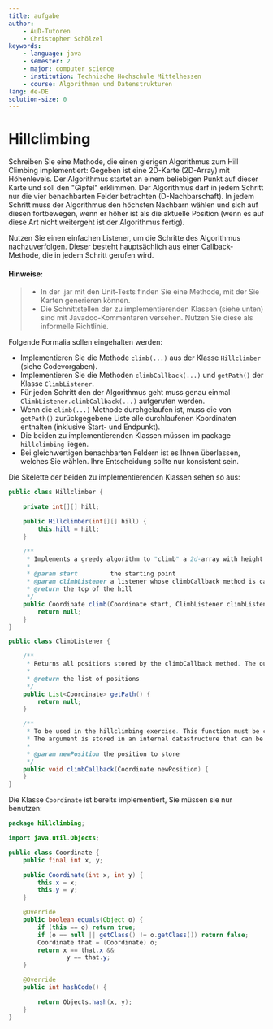```yaml
---
title: aufgabe
author:
    - AuD-Tutoren
    - Christopher Schölzel
keywords:
    - language: java
    - semester: 2
    - major: computer science
    - institution: Technische Hochschule Mittelhessen
    - course: Algorithmen und Datenstrukturen
lang: de-DE
solution-size: 0
---
```


# Hillclimbing

Schreiben Sie eine Methode, die einen gierigen Algorithmus zum Hill Climbing implementiert: Gegeben ist eine 2D-Karte (2D-Array) mit Höhenlevels. Der Algorithmus startet an einem beliebigen Punkt auf dieser Karte und soll den "Gipfel" erklimmen. Der Algorithmus darf in jedem Schritt nur die vier benachbarten Felder betrachten (D-Nachbarschaft). In jedem Schritt muss der Algorithmus den höchsten Nachbarn wählen und sich auf diesen fortbewegen, wenn er höher ist als die aktuelle Position (wenn es auf diese Art nicht weitergeht ist der Algorithmus fertig).

Nutzen Sie einen einfachen Listener, um die Schritte des Algorithmus nachzuverfolgen. Dieser besteht hauptsächlich aus einer Callback-Methode, die in jedem Schritt gerufen wird.


#### Hinweise:
> - In der .jar mit den Unit-Tests finden Sie eine Methode, mit der Sie Karten generieren können.
> - Die Schnittstellen der zu implementierenden Klassen (siehe unten) sind mit Javadoc-Kommentaren versehen. Nutzen Sie diese als informelle Richtlinie.


Folgende Formalia sollen eingehalten werden:
- Implementieren Sie die Methode `climb(...)` aus der Klasse `Hillclimber` (siehe Codevorgaben).
- Implementieren Sie die Methoden `climbCallback(...)` und `getPath()` der Klasse `ClimbListener`.
- Für jeden Schritt den der Algorithmus geht muss genau einmal `ClimbListener.climbCallback(...)` aufgerufen werden.
- Wenn die `climb(...)` Methode durchgelaufen ist, muss die von `getPath()` zurückgegebene Liste alle durchlaufenen Koordinaten enthalten (inklusive Start- und Endpunkt).
- Die beiden zu implementierenden Klassen müssen im package `hillclimbing` liegen.
- Bei gleichwertigen benachbarten Feldern ist es Ihnen überlassen, welches Sie wählen. Ihre Entscheidung sollte nur konsistent sein.


Die Skelette der beiden zu implementierenden Klassen sehen so aus:

```java
public class Hillclimber {

    private int[][] hill;

    public Hillclimber(int[][] hill) {
        this.hill = hill;
    }

    /**
     * Implements a greedy algorithm to "climb" a 2d-array with height levels.
     *
     * @param start         the starting point
     * @param climbListener a listener whose climbCallback method is called for each position the climbing algorithm is on
     * @return the top of the hill
     */
    public Coordinate climb(Coordinate start, ClimbListener climbListener) {
        return null;
    }
}
```

```java
public class ClimbListener {

    /**
     * Returns all positions stored by the climbCallback method. The output is sorted chronologically by the time of insertion.
     *
     * @return the list of positions
     */
    public List<Coordinate> getPath() {
        return null;
    }

    /**
     * To be used in the hillclimbing exercise. This function must be called for each step the solving algorithm takes.
     * The argument is stored in an internal datastructure that can be read by using the getPath() method.
     *
     * @param newPosition the position to store
     */
    public void climbCallback(Coordinate newPosition) {
    }
}
```
Die Klasse `Coordinate` ist bereits implementiert, Sie müssen sie nur benutzen:

```java
package hillclimbing;

import java.util.Objects;

public class Coordinate {
    public final int x, y;

    public Coordinate(int x, int y) {
        this.x = x;
        this.y = y;
    }

    @Override
    public boolean equals(Object o) {
        if (this == o) return true;
        if (o == null || getClass() != o.getClass()) return false;
        Coordinate that = (Coordinate) o;
        return x == that.x &&
                y == that.y;
    }

    @Override
    public int hashCode() {

        return Objects.hash(x, y);
    }
}

```
